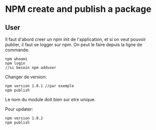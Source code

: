 # NPM create and publish a package

## User

Il faut d'abord creer un npm init de l'application, et si on veut pouvoir publier, il faut se logger sur npm.
On peut le faire depuis la ligne de commande.

    npm whoami
    npm login
    //si besoin npm adduser

Changer de version:

    npm version 1.0.1 //par exemple
    npm publish

Le nom du module doit bien sur etre unique.


Pour updater:

    npm version 1.0.2
    npm publish